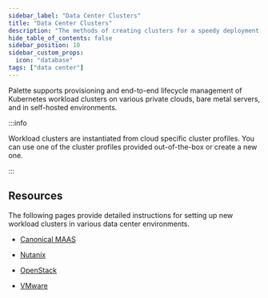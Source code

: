```yaml
---
sidebar_label: "Data Center Clusters"
title: "Data Center Clusters"
description: "The methods of creating clusters for a speedy deployment on any CSP"
hide_table_of_contents: false
sidebar_position: 10
sidebar_custom_props:
  icon: "database"
tags: ["data center"]
---
```


Palette supports provisioning and end-to-end lifecycle management of Kubernetes workload clusters on various private
clouds, bare metal servers, and in self-hosted environments.

:::info

Workload clusters are instantiated from cloud specific cluster profiles. You can use one of the cluster profiles
provided out-of-the-box or create a new one.

:::

## Resources

The following pages provide detailed instructions for setting up new workload clusters in various data center
environments.

- [Canonical MAAS](maas/maas.md)

- [Nutanix](nutanix/nutanix.md)

- [OpenStack](openstack.md)

- [VMware](./vmware/vmware.md)
